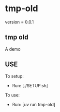 # tmp-old

version = 0.0.1

## tmp old

A demo

## USE

To setup:
- Run: [./SETUP.sh]

To use:
- Run: [uv run tmp-old]
